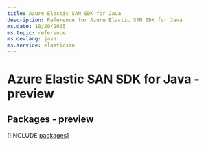 ```yaml
---
title: Azure Elastic SAN SDK for Java
description: Reference for Azure Elastic SAN SDK for Java
ms.date: 10/29/2025
ms.topic: reference
ms.devlang: java
ms.service: elasticsan
---
```

# Azure Elastic SAN SDK for Java - preview
## Packages - preview
[!INCLUDE [packages](elastic-san-index.md)]